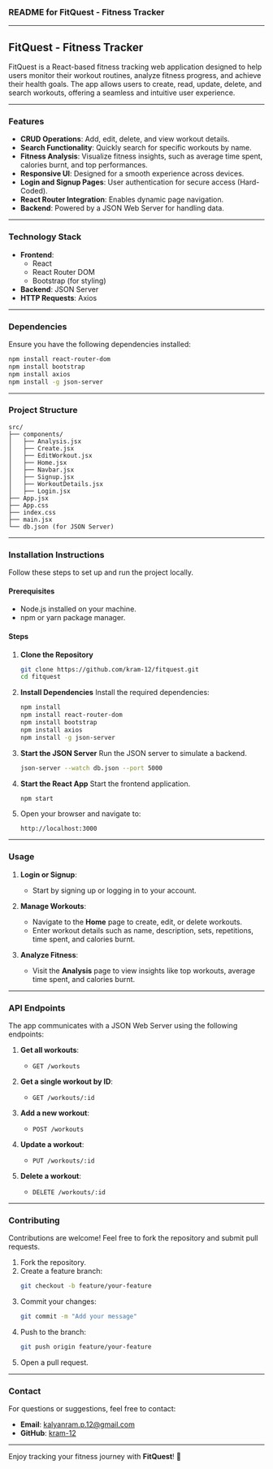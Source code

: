 ### **README for FitQuest - Fitness Tracker**

---

## **FitQuest - Fitness Tracker**

FitQuest is a React-based fitness tracking web application designed to help users monitor their workout routines, analyze fitness progress, and achieve their health goals. The app allows users to create, read, update, delete, and search workouts, offering a seamless and intuitive user experience.

---

### **Features**

- **CRUD Operations**: Add, edit, delete, and view workout details.
- **Search Functionality**: Quickly search for specific workouts by name.
- **Fitness Analysis**: Visualize fitness insights, such as average time spent, calories burnt, and top performances.
- **Responsive UI**: Designed for a smooth experience across devices.
- **Login and Signup Pages**: User authentication for secure access (Hard-Coded).
- **React Router Integration**: Enables dynamic page navigation.
- **Backend**: Powered by a JSON Web Server for handling data.

---

### **Technology Stack**

- **Frontend**: 
  - React
  - React Router DOM
  - Bootstrap (for styling)
- **Backend**: JSON Server
- **HTTP Requests**: Axios

---

### **Dependencies**

Ensure you have the following dependencies installed:
```bash
npm install react-router-dom
npm install bootstrap
npm install axios
npm install -g json-server
```

---

### **Project Structure**

```plaintext
src/
├── components/
│   ├── Analysis.jsx
│   ├── Create.jsx
│   ├── EditWorkout.jsx
│   ├── Home.jsx
│   ├── Navbar.jsx
│   ├── Signup.jsx
│   ├── WorkoutDetails.jsx
│   ├── Login.jsx
├── App.jsx
├── App.css
├── index.css
├── main.jsx
└── db.json (for JSON Server)
```

---

### **Installation Instructions**

Follow these steps to set up and run the project locally.

#### **Prerequisites**
- Node.js installed on your machine.
- npm or yarn package manager.

#### **Steps**
1. **Clone the Repository**
   ```bash
   git clone https://github.com/kram-12/fitquest.git
   cd fitquest
   ```

2. **Install Dependencies**
   Install the required dependencies:
   ```bash
   npm install
   npm install react-router-dom
   npm install bootstrap
   npm install axios
   npm install -g json-server
   ```

3. **Start the JSON Server**
   Run the JSON server to simulate a backend.
   ```bash
   json-server --watch db.json --port 5000
   ```

4. **Start the React App**
   Start the frontend application.
   ```bash
   npm start
   ```

5. Open your browser and navigate to:
   ```
   http://localhost:3000
   ```

---

### **Usage**

1. **Login or Signup**:
   - Start by signing up or logging in to your account.

2. **Manage Workouts**:
   - Navigate to the **Home** page to create, edit, or delete workouts.
   - Enter workout details such as name, description, sets, repetitions, time spent, and calories burnt.

3. **Analyze Fitness**:
   - Visit the **Analysis** page to view insights like top workouts, average time spent, and calories burnt.

---

### **API Endpoints**

The app communicates with a JSON Web Server using the following endpoints:

1. **Get all workouts**:
   - `GET /workouts`

2. **Get a single workout by ID**:
   - `GET /workouts/:id`

3. **Add a new workout**:
   - `POST /workouts`

4. **Update a workout**:
   - `PUT /workouts/:id`

5. **Delete a workout**:
   - `DELETE /workouts/:id`

---

### **Contributing**

Contributions are welcome! Feel free to fork the repository and submit pull requests.

1. Fork the repository.
2. Create a feature branch:
   ```bash
   git checkout -b feature/your-feature
   ```
3. Commit your changes:
   ```bash
   git commit -m "Add your message"
   ```
4. Push to the branch:
   ```bash
   git push origin feature/your-feature
   ```
5. Open a pull request.

---

### **Contact**

For questions or suggestions, feel free to contact:
- **Email**: kalyanram.p.12@gmail.com
- **GitHub**: [kram-12](https://github.com/kram-12)

---

Enjoy tracking your fitness journey with **FitQuest**! 🚀